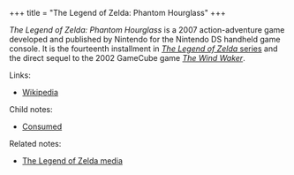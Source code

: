 +++
title = "The Legend of Zelda: Phantom Hourglass"
+++

*The Legend of Zelda: Phantom Hourglass* is a 2007 action-adventure game developed and published by Nintendo for the Nintendo DS handheld game console. It is the fourteenth installment in [*The Legend of Zelda* series](@/notes/The_Legend_of_Zelda_media.md) and the direct sequel to the 2002 GameCube game [*The Wind Waker*](@/notes/The_Legend_of_Zelda_The_Wind_Waker/_index.md).

Links:

- [Wikipedia](https://en.wikipedia.org/wiki/The_Legend_of_Zelda:_Phantom_Hourglass)

Child notes:

- [Consumed](@/notes/The_Legend_of_Zelda_Phantom_Hourglass/Consumed.md)

Related notes:

- [The Legend of Zelda media](@/notes/The_Legend_of_Zelda_media.md)
